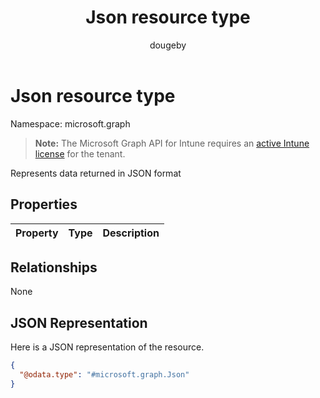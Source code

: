 ﻿---
title: "Json resource type"
description: "Represents data returned in JSON format"
author: "dougeby"
localization_priority: Normal
ms.prod: "intune"
doc_type: resourcePageType
---

# Json resource type

Namespace: microsoft.graph

> **Note:** The Microsoft Graph API for Intune requires an [active Intune license](https://go.microsoft.com/fwlink/?linkid=839381) for the tenant.

Represents data returned in JSON format

## Properties

| Property | Type | Description |
| :------- | :--- | :---------- |

## Relationships

None

## JSON Representation

Here is a JSON representation of the resource.

<!-- {
  "blockType": "resource",
  "@odata.type": "microsoft.graph.Json"
}
-->

```json
{
  "@odata.type": "#microsoft.graph.Json"
}
```

<!-- {
  "type": "#page.annotation",
  "suppressions": [

  "Warning: Resource microsoft.graph.Json is defined in multiple files: /api-reference/v1.0/resources/intune-mam-json.md, /api-reference/v1.0/resources/json.md"

  ],

}
-->
